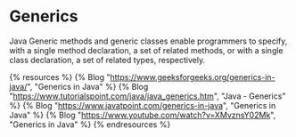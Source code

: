 # Generics

Java Generic methods and generic classes enable programmers to specify, with a single method declaration, a set of related methods, or with a single class declaration, a set of related types, respectively.

{% resources %}
  {% Blog "https://www.geeksforgeeks.org/generics-in-java/", "Generics in Java" %}
  {% Blog "https://www.tutorialspoint.com/java/java_generics.htm", "Java - Generics" %}
  {% Blog "https://www.javatpoint.com/generics-in-java", "Generics in Java" %}
  {% Blog "https://www.youtube.com/watch?v=XMvznsY02Mk", "Generics in Java" %}
{% endresources %}